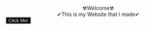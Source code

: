 <center>☢Welcome☢</center>
<center>✔This is my Website that I made✔</center>
<input type="button" href="" value="Click Me!" style="align: center; text-align: center; background-color: black; color: #FFFFFF; border: none; ">

